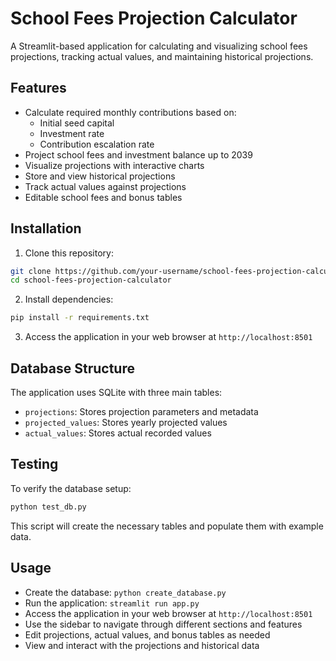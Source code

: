 # School Fees Projection Calculator

A Streamlit-based application for calculating and visualizing school fees projections, tracking actual values, and maintaining historical projections.

## Features

- Calculate required monthly contributions based on:
  - Initial seed capital
  - Investment rate
  - Contribution escalation rate
- Project school fees and investment balance up to 2039
- Visualize projections with interactive charts
- Store and view historical projections
- Track actual values against projections
- Editable school fees and bonus tables

## Installation

1. Clone this repository:

```bash
git clone https://github.com/your-username/school-fees-projection-calculator.git
cd school-fees-projection-calculator
```

2. Install dependencies:

```bash
pip install -r requirements.txt
```

3. Access the application in your web browser at `http://localhost:8501`

## Database Structure

The application uses SQLite with three main tables:
- `projections`: Stores projection parameters and metadata
- `projected_values`: Stores yearly projected values
- `actual_values`: Stores actual recorded values

## Testing

To verify the database setup:

```bash
python test_db.py
```

This script will create the necessary tables and populate them with example data.

## Usage

- Create the database: `python create_database.py`
- Run the application: `streamlit run app.py`
- Access the application in your web browser at `http://localhost:8501`
- Use the sidebar to navigate through different sections and features
- Edit projections, actual values, and bonus tables as needed
- View and interact with the projections and historical data